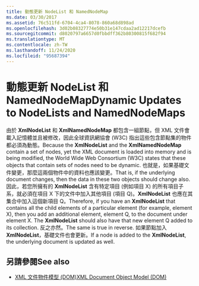 ```yaml
---
title: 動態更新 NodeList 和 NamedNodeMap
ms.date: 03/30/2017
ms.assetid: 76c511fd-6704-4ca4-8078-860a68d898ad
ms.openlocfilehash: 3d02b08327774e50b31e147cdaa2ad12217dcefb
ms.sourcegitcommit: d8020797a6657d0fbbdff362b80300815f682f94
ms.translationtype: MT
ms.contentlocale: zh-TW
ms.lasthandoff: 11/24/2020
ms.locfileid: "95687394"
---
```

# <a name="dynamic-updates-to-nodelists-and-namednodemaps"></a><span data-ttu-id="3f932-102">動態更新 NodeList 和 NamedNodeMap</span><span class="sxs-lookup"><span data-stu-id="3f932-102">Dynamic Updates to NodeLists and NamedNodeMaps</span></span>

<span data-ttu-id="3f932-103">由於 **XmlNodeList** 和 **XmlNamedNodeMap** 都包含一組節點，但 XML 文件會載入記憶體並且被修改，因此全球資訊網協會 (W3C) 指出這些包含節點集的物件都必須為動態。</span><span class="sxs-lookup"><span data-stu-id="3f932-103">Because the **XmlNodeList** and the **XmlNamedNodeMap** contain a set of nodes, yet the XML document is loaded into memory and is being modified, the World Wide Web Consortium (W3C) states that these objects that contain sets of nodes need to be dynamic.</span></span> <span data-ttu-id="3f932-104">也就是，如果基礎文件變更，那麼這兩個物件中的資料也應該變更。</span><span class="sxs-lookup"><span data-stu-id="3f932-104">That is, if the underlying document changes, then the data in these two objects should change also.</span></span> <span data-ttu-id="3f932-105">因此，若您所擁有的 **XmlNodeList** 含有特定項目 (例如項目 X) 的所有項目子系，就必須在項目 X 下的文件中加入其他項目 (項目 Q)。**XmlNodeList** 也應在其集合中加入這個新項目 Q。</span><span class="sxs-lookup"><span data-stu-id="3f932-105">Therefore, if you have an **XmlNodeList** that contains all the child elements of a particular element (for example, element X), then you add an additional element, element Q, to the document under element X. The **XmlNodeList** should also have that new element Q added to its collection.</span></span> <span data-ttu-id="3f932-106">反之亦然。</span><span class="sxs-lookup"><span data-stu-id="3f932-106">The same is true in reverse.</span></span> <span data-ttu-id="3f932-107">如果節點加入 **XmlNodeList**，基礎文件也會更新。</span><span class="sxs-lookup"><span data-stu-id="3f932-107">If a node is added to the **XmlNodeList**, the underlying document is updated as well.</span></span>  
  
## <a name="see-also"></a><span data-ttu-id="3f932-108">另請參閱</span><span class="sxs-lookup"><span data-stu-id="3f932-108">See also</span></span>

- [<span data-ttu-id="3f932-109">XML 文件物件模型 (DOM)</span><span class="sxs-lookup"><span data-stu-id="3f932-109">XML Document Object Model (DOM)</span></span>](xml-document-object-model-dom.md)
